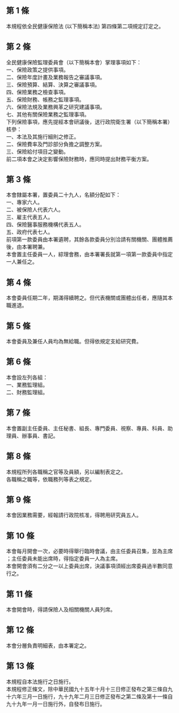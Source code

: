第 1 條
-------
本規程依全民健康保險法 (以下簡稱本法) 第四條第二項規定訂定之。

第 2 條
-------
全民健康保險監理委員會（以下簡稱本會）掌理事項如下：  
一、保險政策之提供事項。  
二、保險年度計畫及業務報告之審議事項。  
三、保險預算、結算、決算之審議事項。  
四、保險業務之檢查事項。  
五、保險財務、帳務之監理事項。  
六、保險法規及業務興革之研究建議事項。  
七、其他有關保險業務之監理事項。  
下列保險事項，應先提經本會研議後，送行政院衛生署（以下簡稱本署）  
核參：  
一、本法及其施行細則之修正。  
二、保險費率及門診部分負擔之調整方案。  
三、保險給付項目之變動。  
前二項本會之決定影響保險財務時，應同時提出財務平衡方案。

第 3 條
-------
本會隸屬本署，置委員二十九人，名額分配如下：  
一、專家六人。  
二、被保險人代表六人。  
三、雇主代表五人。  
四、保險醫事服務機構代表五人。  
五、政府代表七人。  
前項第一款委員由本署遴聘，其餘各款委員分別洽請有關機關、團體推薦  
後，由本署聘兼。  
本會置主任委員一人，綜理會務，由本署署長就第一項第一款委員中指定  
一人兼任之。

第 4 條
-------
本會委員任期二年，期滿得續聘之。但代表機關或團體出任者，應隨其本  
職進退。

第 5 條
-------
本會委員及兼任人員均為無給職。但得依規定支給研究費。

第 6 條
-------
本會設左列各組：  
一、業務監理組。  
二、財務監理組。

第 7 條
-------
本會置副主任委員、主任秘書、組長、專門委員、視察、專員、科員、助  
理員、辦事員、書記。

第 8 條
-------
本規程所列各職稱之官等及員額，另以編制表定之。  
各職稱之職等，依職務列等表之規定。

第 9 條
-------
本會因業務需要，經報請行政院核准，得聘用研究員五人。

第 10 條
--------
本會每月開會一次，必要時得舉行臨時會議，由主任委員召集，並為主席  
；主任委員未能出席時，得指定委員一人為主席。  
本會開會須有二分之一以上委員出席，決議事項須經出席委員過半數同意  
行之。

第 11 條
--------
本會開會時，得請保險人及相關機關人員列席。

第 12 條
--------
本會分層負責明細表，由本署定之。

第 13 條
--------
本規程自本法施行之日施行。  
本規程修正條文，除中華民國九十五年十月十三日修正發布之第三條自九  
十六年三月一日施行，九十九年二月三日修正發布之第二條及第十一條自  
九十九年一月一日施行外，自發布日施行。

